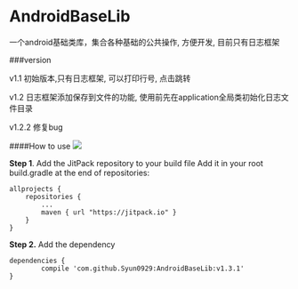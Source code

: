 # AndroidBaseLib
一个android基础类库，集合各种基础的公共操作, 方便开发, 目前只有日志框架

###version

v1.1 初始版本,只有日志框架, 可以打印行号, 点击跳转

v1.2 日志框架添加保存到文件的功能, 使用前先在application全局类初始化日志文件目录

v1.2.2 修复bug

####How to use
[![](https://jitpack.io/v/Syun0929/AndroidBaseLib.svg)](https://jitpack.io/#Syun0929/AndroidBaseLib)

**Step 1**. Add the JitPack repository to your build file
Add it in your root build.gradle at the end of repositories:

	allprojects {
		repositories {
			...
			maven { url "https://jitpack.io" }
		}
	}
**Step 2.** Add the dependency

	dependencies {
		    compile 'com.github.Syun0929:AndroidBaseLib:v1.3.1'
	}
